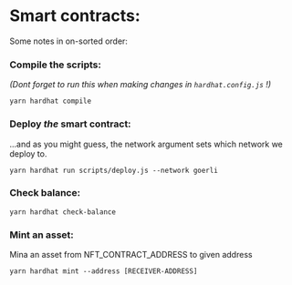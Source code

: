 # Smart contracts:

Some notes in on-sorted order:

### Compile the scripts:
_(Dont forget to run this when making changes in `hardhat.config.js` !)_
```
yarn hardhat compile				
```

### Deploy _the_ smart contract:
...and as you might guess, the network argument sets which network we deploy to.
```
yarn hardhat run scripts/deploy.js --network goerli
```

### Check balance:
```
yarn hardhat check-balance
```


### Mint an asset:
Mina an asset from NFT_CONTRACT_ADDRESS to given address

```
yarn hardhat mint --address [RECEIVER-ADDRESS]
```
